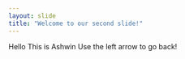 ```yaml
---
layout: slide
title: "Welcome to our second slide!"
---
```

Hello This is Ashwin
Use the left arrow to go back!
